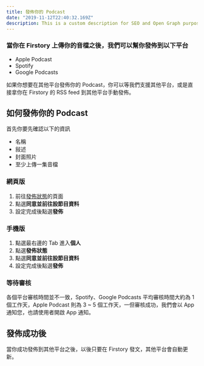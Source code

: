 ```yaml
---
title: 發佈你的 Podcast
date: "2019-11-12T22:40:32.169Z"
description: This is a custom description for SEO and Open Graph purposes, rather than the default generated excerpt. Simply add a description field to the frontmatter.
---
```

### 當你在 Firstory 上傳你的音檔之後，我們可以幫你發佈到以下平台

- Apple Podcast
- Spotify
- Google Podcasts

如果你想要在其他平台發佈你的 Podcast，你可以等我們支援其他平台，或是直接拿你在 Firstory 的 RSS feed 到其他平台手動發佈。

## 如何發佈你的 Podcast

首先你要先確認以下的資訊

- 名稱
- 敍述
- 封面照片
- 至少上傳一集音檔

### 網頁版

1. 前往[發佈狀態](https://open.firstory.me/distribution)的頁面
2. 點選**同意並前往設節目資料**
3. 設定完成後點選**發佈**

### 手機版

1. 點選最右邊的 Tab 進入**個人**
2. 點選**發佈狀態**
3. 點選**同意並前往設節目資料**
4. 設定完成後點選**發佈**

### 等待審核

各個平台審核時間並不一致，Spotify、Google Podcasts 平均審核時間大約為 1 個工作天，Apple Podcast 則為 3 ~ 5 個工作天，一但審核成功，我們會以 App 通知您，也請使用者開啟 App 通知。

## 發佈成功後

當你成功發佈到其他平台之後，以後只要在 Firstory 發文，其他平台會自動更新。
